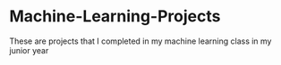 # Machine-Learning-Projects

These are projects that I completed in my machine learning class in my junior year
